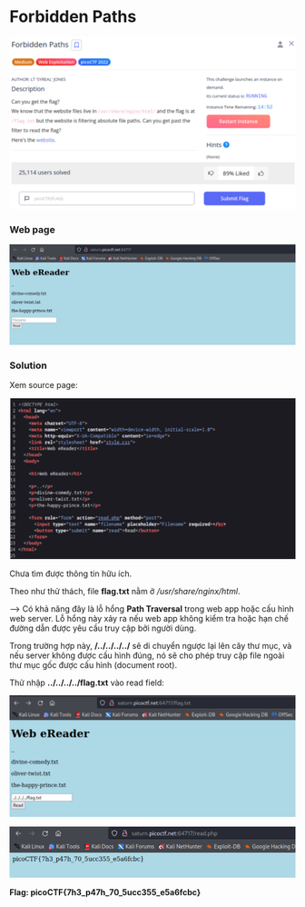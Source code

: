 # Forbidden Paths
![img](https://github.com/DucThinh47/PicoCTF_Writeups/blob/main/Web_Exploitation/images/image11.png?raw=true)

### Web page
![img](https://github.com/DucThinh47/PicoCTF_Writeups/blob/main/Web_Exploitation/images/image12.png?raw=true)

### Solution

Xem source page: 

![img](https://github.com/DucThinh47/PicoCTF_Writeups/blob/main/Web_Exploitation/images/image13.png?raw=true)

Chưa tìm được thông tin hữu ích. 

Theo như thử thách, file **flag.txt** nằm ở */usr/share/nginx/html*.

--> Có khả năng đây là lỗ hổng **Path Traversal** trong web app hoặc cấu hình web server. Lỗ hổng này xảy ra nếu web app không kiểm tra hoặc hạn chế đường dẫn được yêu cầu truy cập bởi người dùng.

Trong trường hợp này, **/../../../../** sẽ di chuyển ngược lại lên cây thư mục, và nếu server không được cấu hình đúng, nó sẽ cho phép truy cập file ngoài thư mục gốc được cấu hình (document root).

Thử nhập **../../../../flag.txt** vào read field:

![img](https://github.com/DucThinh47/PicoCTF_Writeups/blob/main/Web_Exploitation/images/image14.png?raw=true)

![img](https://github.com/DucThinh47/PicoCTF_Writeups/blob/main/Web_Exploitation/images/image15.png?raw=true)

**Flag: picoCTF{7h3_p47h_70_5ucc355_e5a6fcbc}**

